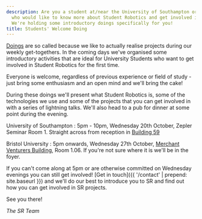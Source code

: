 ```yaml
---
description: Are you a student at/near the University of Southampton or Bristol University
  who would like to know more about Student Robotics and get involved in our projects?
  We're holding some introductory doings specifically for you!
title: Students' Welcome Doing
---
```

[Doings](https://www.studentrobotics.org/trac/wiki/Doings) are so called because we like to actually realise projects
during our weekly get-togethers. In the coming days we've organised some introductory activities that are ideal for
University Students who want to get involved in Student Robotics for the first time.

Everyone is welcome, regardless of previous experience or field of study - just bring some enthusiasm and an open mind
and we'll bring the cake!

During these doings we'll present what Student Robotics is, some of the technologies we use and some of the projects
that you can get involved in with a series of lightning talks. We'll also head to a pub for dinner at some point during
the evening.

University of Southampton
:	5pm - 10pm, Wednesday 20th October, Zepler Seminar Room 1. Straight across from reception in
[Building 59](http://www.soton.ac.uk/about/whereissoton/maps/Highfield%20Campus%203D%20&%20Key%20OCT2010%20WEB.pdf)

Bristol University
:	5pm onwards, Wednesday 27th October, [Merchant Venturers Building](http://www.bris.ac.uk/university/maps/precinct.html),
Room 1.06. If you're not sure where it is we'll be in the foyer.

If you can't come along at 5pm or are otherwise committed on Wednesday evenings you can still get involved!
[Get in touch]({{ '/contact' | prepend: site.baseurl }}) and we'll do our best to introduce you to SR and find out how you can get involved in
SR projects.

See you there!

_The SR Team_
